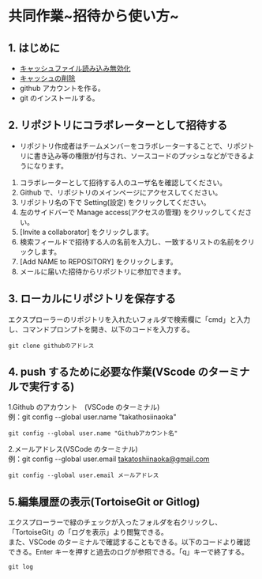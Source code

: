 # 共同作業\~招待から使い方\~

## 1. はじめに

- [キャッシュファイル読み込み無効化](https://note.com/masato1230/n/na63ac4e7ccdd)
- [キャッシュの削除](https://qiita.com/fuwamaki/items/3ed021163e50beab7154)
- github アカウントを作る。
- git のインストールする。

## 2. リポジトリにコラボレーターとして招待する

- リポジトリ作成者はチームメンバーをコラボレーターすることで、リポジトリに書き込み等の権限が付与され、ソースコードのプッシュなどができるようになります。

1. コラボレーターとして招待する人のユーザ名を確認してください。
2. Github で、リポジトリのメインページにアクセスしてください。
3. リポジトリ名の下で Setting(設定) をクリックしてください。
4. 左のサイドバーで Manage access(アクセスの管理) をクリックしてください。
5. [Invite a collaborator] をクリックします。
6. 検索フィールドで招待する人の名前を入力し、一致するリストの名前をクリックします。
7. [Add NAME to REPOSITORY] をクリックします。
8. メールに届いた招待からリポジトリに参加できます。

## 3. ローカルにリポジトリを保存する

エクスプローラーのリポジトリを入れたいフォルダで検索欄に「cmd」と入力し、コマンドプロンプトを開き、以下のコードを入力する。

    git clone githubのアドレス

## 4. push するために必要な作業(VScode のターミナルで実行する)

1.Github のアカウント　(VSCode のターミナル)  
例：git config --global user.name "takathosiinaoka"

    git config --global user.name "Githubアカウント名"  　

2.メールアドレス(VSCode のターミナル)  
例：git config --global user.email takatoshiinaoka@gmail.com

    git config --global user.email メールアドレス

## 5.編集履歴の表示(TortoiseGit or Gitlog)

エクスプローラーで緑のチェックが入ったフォルダを右クリックし、「TortoiseGit」の「ログを表示」より閲覧できる。  
また、VSCode のターミナルで確認することもできる。以下のコードより確認できる。Enter キーを押すと過去のログが参照できる。「q」キーで終了する。

    git log
